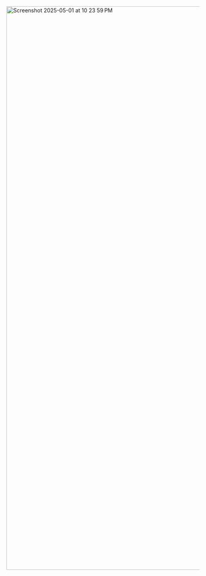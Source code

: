 <img width="1470" alt="Screenshot 2025-05-01 at 10 23 59 PM" src="https://github.com/user-attachments/assets/c98e6273-fbb4-4929-aa75-c63088af7640" />

